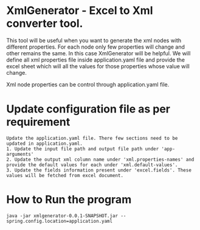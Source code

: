 # XmlGenerator - Excel to Xml converter tool. 
This tool will be useful when you want to generate the xml nodes with different properties. For each node only few properties will change and other remains the same.
In this case XmlGenerator will be helpful. We will define all xml properties file inside application.yaml file and provide the excel sheet which will all the values for those properties whose value will change.

Xml node properties can be control through application.yaml file.

# Update configuration file as per requirement
	Update the application.yaml file. There few sections need to be updated in application.yaml.
	1. Update the input file path and output file path under 'app-arguments'
	2. Update the output xml column name under 'xml.properties-names' and provide the default values for each under 'xml.default-values'.
	3. Update the fields information present under 'excel.fields'. These values will be fetched from excel document.
	
# How to Run the program
	java -jar xmlgenerator-0.0.1-SNAPSHOT.jar --spring.config.location=application.yaml

